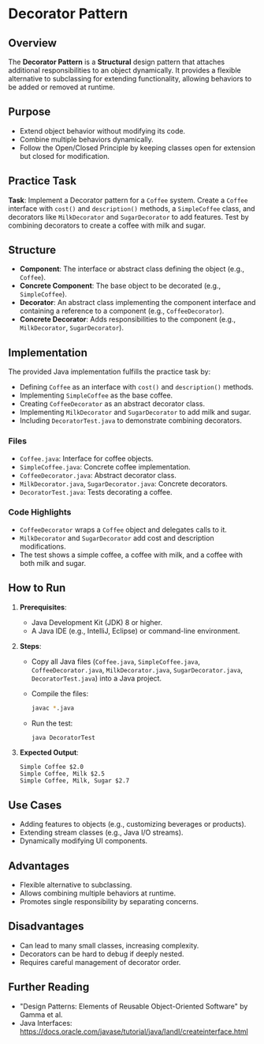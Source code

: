 # Decorator Pattern

## Overview

The **Decorator Pattern** is a **Structural** design pattern that attaches additional responsibilities to an object dynamically. It provides a flexible alternative to subclassing for extending functionality, allowing behaviors to be added or removed at runtime.

## Purpose

- Extend object behavior without modifying its code.
- Combine multiple behaviors dynamically.
- Follow the Open/Closed Principle by keeping classes open for extension but closed for modification.

## Practice Task

**Task**: Implement a Decorator pattern for a `Coffee` system. Create a `Coffee` interface with `cost()` and `description()` methods, a `SimpleCoffee` class, and decorators like `MilkDecorator` and `SugarDecorator` to add features. Test by combining decorators to create a coffee with milk and sugar.

## Structure

- **Component**: The interface or abstract class defining the object (e.g., `Coffee`).
- **Concrete Component**: The base object to be decorated (e.g., `SimpleCoffee`).
- **Decorator**: An abstract class implementing the component interface and containing a reference to a component (e.g., `CoffeeDecorator`).
- **Concrete Decorator**: Adds responsibilities to the component (e.g., `MilkDecorator`, `SugarDecorator`).

## Implementation

The provided Java implementation fulfills the practice task by:

- Defining `Coffee` as an interface with `cost()` and `description()` methods.
- Implementing `SimpleCoffee` as the base coffee.
- Creating `CoffeeDecorator` as an abstract decorator class.
- Implementing `MilkDecorator` and `SugarDecorator` to add milk and sugar.
- Including `DecoratorTest.java` to demonstrate combining decorators.

### Files

- `Coffee.java`: Interface for coffee objects.
- `SimpleCoffee.java`: Concrete coffee implementation.
- `CoffeeDecorator.java`: Abstract decorator class.
- `MilkDecorator.java`, `SugarDecorator.java`: Concrete decorators.
- `DecoratorTest.java`: Tests decorating a coffee.

### Code Highlights

- `CoffeeDecorator` wraps a `Coffee` object and delegates calls to it.
- `MilkDecorator` and `SugarDecorator` add cost and description modifications.
- The test shows a simple coffee, a coffee with milk, and a coffee with both milk and sugar.

## How to Run

1. **Prerequisites**:

   - Java Development Kit (JDK) 8 or higher.
   - A Java IDE (e.g., IntelliJ, Eclipse) or command-line environment.

2. **Steps**:

   - Copy all Java files (`Coffee.java`, `SimpleCoffee.java`, `CoffeeDecorator.java`, `MilkDecorator.java`, `SugarDecorator.java`, `DecoratorTest.java`) into a Java project.

   - Compile the files:

     ```bash
     javac *.java
     ```

   - Run the test:

     ```bash
     java DecoratorTest
     ```

3. **Expected Output**:

   ```
   Simple Coffee $2.0
   Simple Coffee, Milk $2.5
   Simple Coffee, Milk, Sugar $2.7
   ```

## Use Cases

- Adding features to objects (e.g., customizing beverages or products).
- Extending stream classes (e.g., Java I/O streams).
- Dynamically modifying UI components.

## Advantages

- Flexible alternative to subclassing.
- Allows combining multiple behaviors at runtime.
- Promotes single responsibility by separating concerns.

## Disadvantages

- Can lead to many small classes, increasing complexity.
- Decorators can be hard to debug if deeply nested.
- Requires careful management of decorator order.

## Further Reading

- "Design Patterns: Elements of Reusable Object-Oriented Software" by Gamma et al.
- Java Interfaces: https://docs.oracle.com/javase/tutorial/java/IandI/createinterface.html